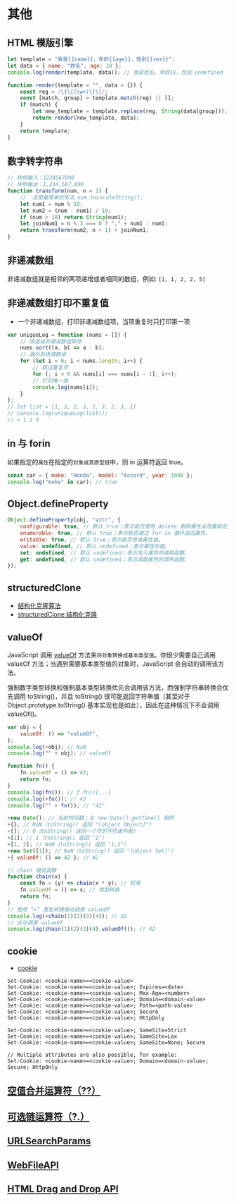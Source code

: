# 其他

## HTML 模版引擎

```js
let template = "我是{{name}}，年龄{{age}}，性别{{sex}}";
let data = { name: "姓名", age: 18 };
console.log(render(template, data)); // 我是姓名，年龄18，性别 undefined

function render(template = "", data = {}) {
    const reg = /\{\{(\w+)\}\}/;
    const [match, group] = template.match(reg) || [];
    if (match) {
        let new_template = template.replace(reg, String(data[group]));
        return render(new_template, data);
    }
    return template;
}
```

## 数字转字符串

```js
// 样例输入：1234567890
// 样例输出：1,234,567,890
function transform(num, n = 1) {
    //  这是最简单的写法 num.toLocaleString();
    let num1 = num % 10;
    let num2 = (num - num1) / 10;
    if (num < 10) return String(num1);
    let joinNum1 = n % 3 === 0 ? "," + num1 : num1;
    return transform(num2, n + 1) + joinNum1;
}
```

## 非递减数组

非递减数组就是相邻的两项递增或者相同的数组，例如: `[1, 1, 2, 2, 5]`

## 非递减数组打印不重复值

-   一个非递减数组，打印非递减数组项，当项重复时只打印第一项

```js
var uniqueLog = function (nums = []) {
    // 改造成非递减数组排序
    nums.sort((a, b) => a - b);
    // 遍历非递减数组
    for (let i = 0; i < nums.length; i++) {
        // 跳过重复项
        for (; i > 0 && nums[i] === nums[i - 1]; i++);
        // 打印唯一值
        console.log(nums[i]);
    }
};
// let list = [1, 3, 2, 3, 1, 3, 2, 3, 1]
// console.log(uniqueLog(list));
// > 1 2 3
```

## in 与 forin

如果指定的`属性`在指定的`对象或其原型链`中，则 in 运算符返回 true。

```js
const car = { make: "Honda", model: "Accord", year: 1998 };
console.log("make" in car); // true
```

## Object.defineProperty

```js
Object.defineProperty(obj, "attr", {
    configurable: true, // 默认 true；表示能否使用 delete 删除属性从而重新定义属性。
    enumerable: true, // 默认 true；表示能否通过 for-in 循环返回属性。
    writable: true, // 默认 true；表示能否修改属性值。
    value: undefined, // 默认 undefined；表示属性的值。
    set: undefined, // 默认 undefined；表示写入属性时调用函数。
    get: undefined, // 默认 undefined；表示读取属性时调用函数。
});
```

## structuredClone

-   [结构化克隆算法](https://developer.mozilla.org/zh-CN/docs/Web/API/Web_Workers_API/Structured_clone_algorithm)
-   [structuredClone 结构化克隆](https://developer.mozilla.org/zh-CN/docs/Web/API/structuredClone)

## valueOf

[#valueOf]: https://developer.mozilla.org/zh-CN/docs/Web/JavaScript/Reference/Global_Objects/Object/valueOf

JavaScript 调用 [valueOf][#valueOf] 方法来`将对象转换成基本类型值`。你很少需要自己调用 valueOf 方法；当遇到需要基本类型值的对象时，JavaScript 会自动的调用该方法。

强制数字类型转换和强制基本类型转换优先会调用该方法，而强制字符串转换会优先调用 toString()，并且 toString() 很可能返回字符串值（甚至对于 Object.prototype.toString() 基本实现也是如此），因此在这种情况下不会调用 valueOf()。

```js
var obj = {
    valueOf: () => "valueOf",
};
console.log(+obj); // NaN
console.log("" + obj); // valueOf

function fn() {
    fn.valueOf = () => 42;
    return fn;
}
console.log(fn()); // ƒ fn(){...}
console.log(+fn()); // 42
console.log("" + fn()); // "42"

+new Date(); // 当前时间戳；与 new Date().getTime() 相同
+{}; // NaN（toString() 返回 "[object Object]"）
+[]; // 0（toString() 返回一个空的字符串列表）
+[1]; // 1（toString() 返回 "1"）
+[1, 2]; // NaN（toString() 返回 "1,2"）
+new Set([1]); // NaN（toString() 返回 "[object Set]"）
+{ valueOf: () => 42 }; // 42

// chain 链式函数
function chain(x) {
    const fn = (y) => chain(x * y); // 阶乘
    fn.valueOf = () => x; // 类型转换
    return fn;
}
// 使用 “+” 类型转换被动调用 valueOf
console.log(+chain(1)(2)(3)(4)); // 42
// 主动调用 valueOf
console.log(chain(1)(2)(3)(4).valueOf()); // 42
```

## cookie

-   [cookie](https://developer.mozilla.org/zh-CN/docs/Web/API/Document/cookie)

```http
Set-Cookie: <cookie-name>=<cookie-value>
Set-Cookie: <cookie-name>=<cookie-value>; Expires=<date>
Set-Cookie: <cookie-name>=<cookie-value>; Max-Age=<number>
Set-Cookie: <cookie-name>=<cookie-value>; Domain=<domain-value>
Set-Cookie: <cookie-name>=<cookie-value>; Path=<path-value>
Set-Cookie: <cookie-name>=<cookie-value>; Secure
Set-Cookie: <cookie-name>=<cookie-value>; HttpOnly

Set-Cookie: <cookie-name>=<cookie-value>; SameSite=Strict
Set-Cookie: <cookie-name>=<cookie-value>; SameSite=Lax
Set-Cookie: <cookie-name>=<cookie-value>; SameSite=None; Secure

// Multiple attributes are also possible, for example:
Set-Cookie: <cookie-name>=<cookie-value>; Domain=<domain-value>; Secure; HttpOnly
```

## [空值合并运算符（??）](https://developer.mozilla.org/zh-CN/docs/Web/JavaScript/Reference/Operators/Nullish_coalescing)

## [可选链运算符（?.）](https://developer.mozilla.org/zh-CN/docs/Web/JavaScript/Reference/Operators/Optional_chaining)

## [URLSearchParams](https://developer.mozilla.org/zh-CN/docs/Web/API/URLSearchParams)

## [WebFileAPI](https://developer.mozilla.org/zh-CN/docs/Web/API/File_API)

## [HTML Drag and Drop API](https://developer.mozilla.org/zh-CN/docs/Web/API/HTML_Drag_and_Drop_API)
